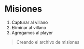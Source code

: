 # Misiones

1. Capturar al villano
2. Eliminar al villano
3. Agregamos al player

> Creando el archivo de misiones
